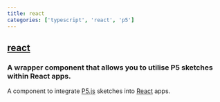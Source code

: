 ```yaml
---
title: react
categories: ['typescript', 'react', 'p5']
---
```

## [react](https://github.com/P5-wrapper/react)

### A wrapper component that allows you to utilise P5 sketches within React apps.


A component to integrate [P5.js](https://p5js.org/) sketches into
[React](https://reactjs.org/) apps.
